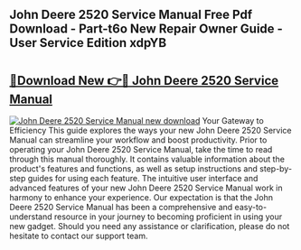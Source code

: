 ## John Deere 2520 Service Manual Free Pdf Download - Part-t6o New Repair Owner Guide - User Service Edition xdpYB

# <h2><a href="http://bc68794.oget.top/?id=John+Deere+2520+Service+Manual">🔗Download New 👉🔴 John Deere 2520 Service Manual</a></h2>

[![John Deere 2520 Service Manual new download](https://i.imgur.com/5g1atiW.png)](http://bc68794.oget.top/?id=John+Deere+2520+Service+Manual)
Your Gateway to Efficiency This guide explores the ways your new John Deere 2520 Service Manual can streamline your workflow and boost productivity. Prior to operating your John Deere 2520 Service Manual, take the time to read through this manual thoroughly. It contains valuable information about the product's features and functions, as well as setup instructions and step-by-step guides for using each feature. The intuitive user interface and advanced features of your new John Deere 2520 Service Manual work in harmony to enhance your experience. Our expectation is that the John Deere 2520 Service Manual has been a comprehensive and easy-to-understand resource in your journey to becoming proficient in using your new gadget. Should you need any assistance or clarification, please do not hesitate to contact our support team.
